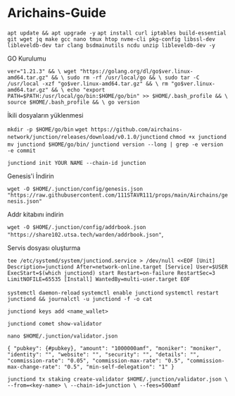 # Arichains-Guide
`apt update && apt upgrade -y`
`apt install curl iptables build-essential git wget jq make gcc nano tmux htop nvme-cli pkg-config libssl-dev libleveldb-dev tar clang bsdmainutils ncdu unzip libleveldb-dev -y`

GO Kurulumu

`ver="1.21.3" && \
wget "https://golang.org/dl/go$ver.linux-amd64.tar.gz" && \
sudo rm -rf /usr/local/go && \
sudo tar -C /usr/local -xzf "go$ver.linux-amd64.tar.gz" && \
rm "go$ver.linux-amd64.tar.gz" && \
echo "export PATH=$PATH:/usr/local/go/bin:$HOME/go/bin" >> $HOME/.bash_profile && \
source $HOME/.bash_profile && \
go version`

İkili dosyaların yüklenmesi

`mkdir -p $HOME/go/bin`
`wget https://github.com/airchains-network/junction/releases/download/v0.1.0/junctiond`
`chmod +x junctiond`
`mv junctiond $HOME/go/bin/`
`junctiond version --long | grep -e version -e commit`

`junctiond init YOUR NAME --chain-id junction`

Genesis'i İndirin

`wget -O $HOME/.junction/config/genesis.json "https://raw.githubusercontent.com/111STAVR111/props/main/Airchains/genesis.json"`

Addr kitabını indirin

`wget -O $HOME/.junction/config/addrbook.json "https://share102.utsa.tech/warden/addrbook.json"`,

Servis dosyası oluşturma

`tee /etc/systemd/system/junctiond.service > /dev/null <<EOF
[Unit]
Description=junctiond
After=network-online.target
[Service]
User=$USER
ExecStart=$(which junctiond) start
Restart=on-failure
RestartSec=3
LimitNOFILE=65535
[Install]
WantedBy=multi-user.target
EOF`

`systemctl daemon-reload`
`systemctl enable junctiond`
`systemctl restart junctiond && journalctl -u junctiond -f -o cat`

`junctiond keys add <name_wallet>`

`junctiond comet show-validator`

`nano $HOME/.junction/validator.json`

`{
  "pubkey": {#pubkey},
  "amount": "1000000amf",
  "moniker": "moniker",
  "identity": "",
  "website": "",
  "security": "",
  "details": "",
  "commission-rate": "0.05",
  "commission-max-rate": "0.5",
  "commission-max-change-rate": "0.5",
  "min-self-delegation": "1"
}`

`junctiond tx staking create-validator $HOME/.junction/validator.json \
    --from=<key-name> \
    --chain-id=junction \
    --fees=500amf`






